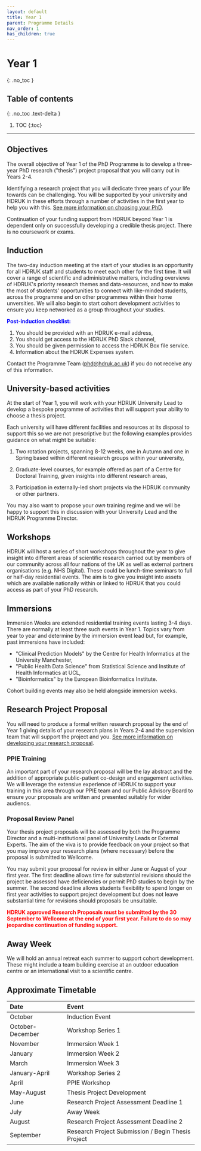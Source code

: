 ```yaml
---
layout: default
title: Year 1
parent: Programme Details
nav_order: 1
has_children: true
---
```


# Year 1
{: .no_toc }

## Table of contents
{: .no_toc .text-delta }

1. TOC
{:toc}

---

## Objectives

The overall objective of Year 1 of the PhD Programme is to develop a three-year PhD research ("thesis") project proposal that you will carry out in Years 2-4. 

Identifying a research project that you will dedicate three years of your life towards can be challenging. You will be supported by your university and HDRUK in these efforts through a number of activities in the first year to help you with this. [See more information on choosing your PhD](phd-choice.md).

Continuation of your funding support from HDRUK beyond Year 1 is dependent only on successfully developing a credible thesis project. There is no coursework or exams.

## Induction

The two-day induction meeting at the start of your studies is an opportunity for all HDRUK staff and students to meet each other for the first time. It will cover a range of scientific and administrative matters, including overviews of HDRUK's priority research themes and data-resources, and how to make the most of students' opportunities to connect with like-minded students, across the programme and on other programmes within their home unversities. We will also begin to start cohort development activities to ensure you keep networked as a group throughout your studies. 

<span style="color: blue;">**Post-induction checklist:** </span>

1. You should be provided with an HDRUK e-mail address,
2. You should get access to the HDRUK PhD Slack channel,
3. You should be given permission to access the HDRUK Box file service.
4. Information about the HDRUK Expenses system.


Contact the Programme Team (phd@hdruk.ac.uk) if you do not receive any of this information.

## University-based activities

At the start of Year 1, you will work with your HDRUK University Lead to develop a bespoke programme of activities that will support your ability to choose a thesis project. 

Each university will have different facilities and resources at its disposal to support this so we are not prescriptive but the following examples provides guidance on what might be suitable:

1. Two rotation projects, spanning 8-12 weeks, one in Autumn and one in Spring based within different research groups within your university,

2. Graduate-level courses, for example offered as part of a Centre for Doctoral Training, given insights into different research areas,

3. Participation in externally-led short projects via the HDRUK community or other partners.

You may also want to propose your *own* training regime and we will be happy to support this in discussion with your University Lead and the HDRUK Programme Director.

## Workshops

HDRUK will host a series of short workshops throughout the year to give insight into different areas of scientific research carried out by members of our community across all four nations of the UK as well as external partners organisations (e.g. NHS Digital). These could be lunch-time seminars to full or half-day residential events. The aim is to give you insight into assets which are available nationally within or linked to HDRUK that you could access as part of your PhD research.

## Immersions

Immersion Weeks are extended residential training events lasting 3-4 days. There are normally at least three such events in Year 1. Topics vary from year to year and determine by the immersion event lead but, for example, past immersions have included:

- "Clinical Prediction Models" by the Centre for Health Informatics at the University Manchester,
- "Public Health Data Science" from Statistical Science and Institute of Health Informatics at UCL,
- "Bioinformatics" by the European Bioinformatics Institute.

Cohort building events may also be held alongside immersion weeks.

## Research Project Proposal

You will need to produce a formal written research proposal by the end of Year 1 giving details of your research plans in Years 2-4 and the supervision team that will support the project and you. [See more information on developing your research proposal](progression.md).

### PPIE Training

An important part of your research proposal will be the lay abstract and the addition of appropriate public-patient co-design and engagement activities. We will leverage the extensive experience of HDRUK to support your training in this area through our PPIE team and our Public Advisory Board to ensure your proposals are written and presented suitably for wider audiencs.

### Proposal Review Panel

Your thesis project proposals will be assessed by both the Programme Director and a multi-institutional panel of University Leads or External Experts. The aim of the viva is to provide feedback on your project so that you may improve your research plans (where necessary) before the proposal is submitted to Wellcome. 

You may submit your proposal for review in either June or August of your first year. The first deadline allows time for substantial revisions should the project be assessed have deficiencies or permit PhD studies to begin by the summer. The second deadline allows students flexibility to spend longer on first year activities to support project development but does not leave substantial time for revisions should proposals be unsuitable.

<span style="color: red;">**HDRUK approved Research Proposals must be submitted by the 30 September to Wellcome at the end of your first year. Failure to do so may jeopardise continuation of funding support.**</span>

## Away Week

We will hold an annual retreat each summer to support cohort development. These might include a team building exercise at an outdoor education centre or an international visit to a scientific centre.


## Approximate Timetable

| Date | Event |
:- | :-----------
October | Induction Event
October-December | Workshop Series 1
November | Immersion Week 1
January | Immersion Week 2
March | Immersion Week 3
January-April | Workshop Series 2
April | PPIE Workshop
May-August | Thesis Project Development
June | Research Project Assessment Deadline 1
July | Away Week
August | Research Project Assessment Deadline 2
September | Research Project Submission / Begin Thesis Project






